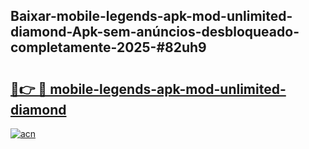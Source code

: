 ## Baixar-mobile-legends-apk-mod-unlimited-diamond-Apk-sem-anúncios-desbloqueado-completamente-2025-#82uh9

# <h2><a href="https://ainizakaria.my?title=mobile-legends-apk-mod-unlimited-diamond&ref=20M">🔗👉 🔴 mobile-legends-apk-mod-unlimited-diamond</a></h2>

[![acn](https://github.com/user-attachments/assets/0f9c940e-d8b0-45ae-aac7-cd30a18b3e1c)](https://ainizakaria.my?title=mobile-legends-apk-mod-unlimited-diamond&ref=20M)

